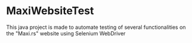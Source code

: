 # MaxiWebsiteTest
This java project is made to automate testing of several functionalities on the "Maxi.rs" website using Selenium WebDriver
